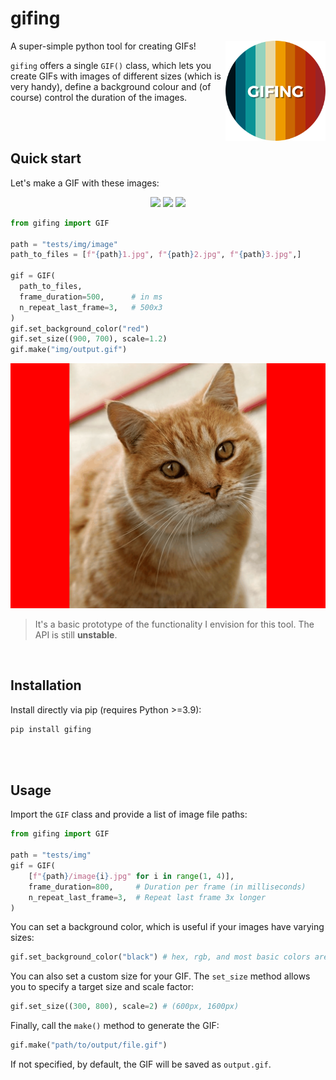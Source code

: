 # gifing

<img src="https://github.com/JosephBARBIERDARNAL/static/blob/main/python-libs/gifing/image.png?raw=true" alt="pypalettes logo" align="right" width="160px"/>

A super-simple python tool for creating GIFs!

`gifing` offers a single `GIF()` class, which lets you create GIFs with images of different sizes (which is very handy), define a background colour and (of course) control the duration of the images.

<br><br>

## Quick start

Let's make a GIF with these images:

<p align="center">
  <img src="https://github.com/y-sunflower/gifing/blob/main/tests/img/image2.jpg?raw=true" width="25%" />
  <img src="https://github.com/y-sunflower/gifing/blob/main/tests/img/image1.jpg?raw=true" width="25%" />
  <img src="https://github.com/y-sunflower/gifing/blob/main/tests/img/image3.jpg?raw=true" width="25%" />
</p>

```python
from gifing import GIF

path = "tests/img/image"
path_to_files = [f"{path}1.jpg", f"{path}2.jpg", f"{path}3.jpg",]

gif = GIF(
  path_to_files,
  frame_duration=500,      # in ms
  n_repeat_last_frame=3,   # 500x3
)
gif.set_background_color("red")
gif.set_size((900, 700), scale=1.2)
gif.make("img/output.gif")
```

![](https://github.com/y-sunflower/gifing/blob/main/img/output.gif?raw=true)

> It's a basic prototype of the functionality I envision for this tool. The API is still **unstable**.

<br>

## Installation

Install directly via pip (requires Python >=3.9):

```bash
pip install gifing
```

<br><br>

## Usage

Import the `GIF` class and provide a list of image file paths:

```python
from gifing import GIF

path = "tests/img"
gif = GIF(
    [f"{path}/image{i}.jpg" for i in range(1, 4)],
    frame_duration=800,     # Duration per frame (in milliseconds)
    n_repeat_last_frame=3,  # Repeat last frame 3x longer
)
```

You can set a background color, which is useful if your images have varying sizes:

```python
gif.set_background_color("black") # hex, rgb, and most basic colors are valid
```

You can also set a custom size for your GIF. The `set_size` method allows you to specify a target size and scale factor:

```python
gif.set_size((300, 800), scale=2) # (600px, 1600px)
```

Finally, call the `make()` method to generate the GIF:

```python
gif.make("path/to/output/file.gif")
```

If not specified, by default, the GIF will be saved as `output.gif`.

